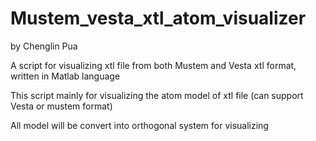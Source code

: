 # Mustem_vesta_xtl_atom_visualizer
by Chenglin Pua

A script for visualizing xtl file from both Mustem and Vesta xtl format, written in Matlab language

This script mainly for visualizing the atom model of xtl file (can support Vesta or mustem format)

All model will be convert into orthogonal system for visualizing


